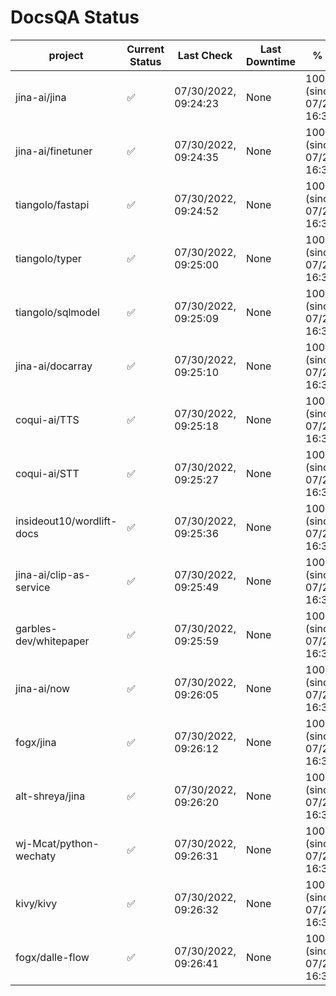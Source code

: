 # DocsQA Status

|         project         |Current Status|     Last Check     |Last Downtime|              % Uptime              |
|-------------------------|--------------|--------------------|-------------|------------------------------------|
|jina-ai/jina             |✅            |07/30/2022, 09:24:23|None         |100.000 (since 07/29/2022, 16:38:18)|
|jina-ai/finetuner        |✅            |07/30/2022, 09:24:35|None         |100.000 (since 07/29/2022, 16:38:18)|
|tiangolo/fastapi         |✅            |07/30/2022, 09:24:52|None         |100.000 (since 07/29/2022, 16:38:18)|
|tiangolo/typer           |✅            |07/30/2022, 09:25:00|None         |100.000 (since 07/29/2022, 16:38:18)|
|tiangolo/sqlmodel        |✅            |07/30/2022, 09:25:09|None         |100.000 (since 07/29/2022, 16:38:18)|
|jina-ai/docarray         |✅            |07/30/2022, 09:25:10|None         |100.000 (since 07/29/2022, 16:38:18)|
|coqui-ai/TTS             |✅            |07/30/2022, 09:25:18|None         |100.000 (since 07/29/2022, 16:38:18)|
|coqui-ai/STT             |✅            |07/30/2022, 09:25:27|None         |100.000 (since 07/29/2022, 16:38:18)|
|insideout10/wordlift-docs|✅            |07/30/2022, 09:25:36|None         |100.000 (since 07/29/2022, 16:38:18)|
|jina-ai/clip-as-service  |✅            |07/30/2022, 09:25:49|None         |100.000 (since 07/29/2022, 16:38:18)|
|garbles-dev/whitepaper   |✅            |07/30/2022, 09:25:59|None         |100.000 (since 07/29/2022, 16:38:18)|
|jina-ai/now              |✅            |07/30/2022, 09:26:05|None         |100.000 (since 07/29/2022, 16:38:18)|
|fogx/jina                |✅            |07/30/2022, 09:26:12|None         |100.000 (since 07/29/2022, 16:38:18)|
|alt-shreya/jina          |✅            |07/30/2022, 09:26:20|None         |100.000 (since 07/29/2022, 16:38:18)|
|wj-Mcat/python-wechaty   |✅            |07/30/2022, 09:26:31|None         |100.000 (since 07/29/2022, 16:38:18)|
|kivy/kivy                |✅            |07/30/2022, 09:26:32|None         |100.000 (since 07/29/2022, 16:38:18)|
|fogx/dalle-flow          |✅            |07/30/2022, 09:26:41|None         |100.000 (since 07/29/2022, 16:38:18)|
